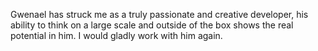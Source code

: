 Gwenael has struck me as a truly passionate and creative developer, his ability to think on a large scale and outside of the box shows the real potential in him. I would gladly work with him again.
